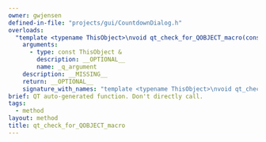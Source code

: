 ```yaml
---
owner: gwjensen
defined-in-file: "projects/gui/CountdownDialog.h"
overloads:
  "template <typename ThisObject>\nvoid qt_check_for_QOBJECT_macro(const ThisObject &) const":
    arguments:
      - type: const ThisObject &
        description: __OPTIONAL__
        name: _q_argument
    description: __MISSING__
    return: __OPTIONAL__
    signature_with_names: "template <typename ThisObject>\nvoid qt_check_for_QOBJECT_macro(const ThisObject & _q_argument) const"
brief: QT auto-generated function. Don't directly call.
tags:
  - method
layout: method
title: qt_check_for_QOBJECT_macro
---
```

